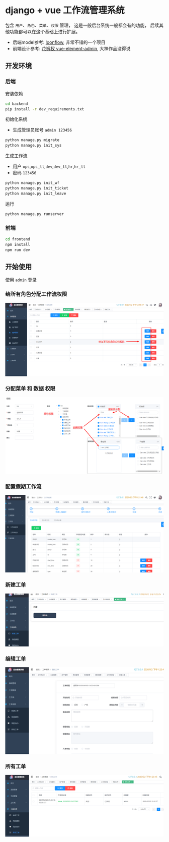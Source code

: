 # django + vue 工作流管理系统
包含 `用户`、`角色`、`菜单`、`权限` 管理， 这是一般后台系统一般都会有的功能， 后续其他功能都可以在这个基础上进行扩展。

- 后端model参考: [loonflow](https://github.com/blackholll/loonflow), 非常不错的一个项目
- 前端设计参考: [花裤衩 vue-element-admin](https://github.com/PanJiaChen/vue-element-admin), 大神作品没得说
## 开发环境
### 后端
安装依赖
```bash
cd backend
pip install -r dev_requirements.txt
```

初始化系统
- 生成管理员账号 `admin 123456`
```bash
python manage.py migrate
python manage.py init_sys
```

生成工作流
- 用户 `ops`,`ops_tl`,`dev`,`dev_tl`,`hr`,`hr_tl`
- 密码 `123456`

```bash
python manage.py init_wf
python manage.py init_ticket
python manage.py init_leave
```

运行
```bash
python manage.py runserver
```

### 前端
```bash
cd frontend
npm install
npm run dev
```

## 开始使用
使用 `admin` 登录
### 给所有角色分配工作流权限
![role](gifs/role.png)

### 分配菜单 和 数据 权限
![role_edit](gifs/role_edit.png)

### 配置假期工作流
![role](gifs/leave.png)

### 新建工单
![role](gifs/new.png)

### 编辑工单
![role](gifs/edit.png)

### 所有工单
![role](gifs/all.png)